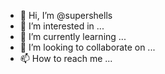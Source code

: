 - 👋 Hi, I’m @supershells
- 👀 I’m interested in ...
- 🌱 I’m currently learning ...
- 💞️ I’m looking to collaborate on ...
- 📫 How to reach me ...

<!---
supershells/supershells is a ✨ special ✨ repository because its `README.md` (this file) appears on your GitHub profile.
You can click the Preview link to take a look at your changes.
--->
